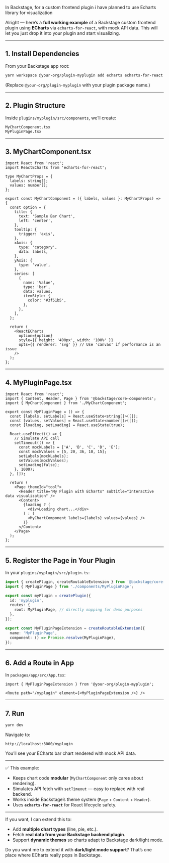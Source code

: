 In Backstage, for a custom frontend plugin i have planned to use Echarts library for visualization

Alright — here’s a **full working example** of a Backstage custom frontend plugin using **ECharts** via `echarts-for-react`, with mock API data.
This will let you just drop it into your plugin and start visualizing.

---

## **1. Install Dependencies**

From your Backstage app root:

```bash
yarn workspace @your-org/plugin-myplugin add echarts echarts-for-react
```

(Replace `@your-org/plugin-myplugin` with your plugin package name.)

---

## **2. Plugin Structure**

Inside `plugins/myplugin/src/components`, we’ll create:

```
MyChartComponent.tsx
MyPluginPage.tsx
```

---

## **3. MyChartComponent.tsx**

```tsx
import React from 'react';
import ReactECharts from 'echarts-for-react';

type MyChartProps = {
  labels: string[];
  values: number[];
};

export const MyChartComponent = ({ labels, values }: MyChartProps) => {
  const option = {
    title: {
      text: 'Sample Bar Chart',
      left: 'center',
    },
    tooltip: {
      trigger: 'axis',
    },
    xAxis: {
      type: 'category',
      data: labels,
    },
    yAxis: {
      type: 'value',
    },
    series: [
      {
        name: 'Value',
        type: 'bar',
        data: values,
        itemStyle: {
          color: '#3f51b5',
        },
      },
    ],
  };

  return (
    <ReactECharts
      option={option}
      style={{ height: '400px', width: '100%' }}
      opts={{ renderer: 'svg' }} // Use 'canvas' if performance is an issue
    />
  );
};
```

---

## **4. MyPluginPage.tsx**

```tsx
import React from 'react';
import { Content, Header, Page } from '@backstage/core-components';
import { MyChartComponent } from './MyChartComponent';

export const MyPluginPage = () => {
  const [labels, setLabels] = React.useState<string[]>([]);
  const [values, setValues] = React.useState<number[]>([]);
  const [loading, setLoading] = React.useState(true);

  React.useEffect(() => {
    // Simulate API call
    setTimeout(() => {
      const mockLabels = ['A', 'B', 'C', 'D', 'E'];
      const mockValues = [5, 20, 36, 10, 15];
      setLabels(mockLabels);
      setValues(mockValues);
      setLoading(false);
    }, 1000);
  }, []);

  return (
    <Page themeId="tool">
      <Header title="My Plugin with ECharts" subtitle="Interactive data visualization" />
      <Content>
        {loading ? (
          <div>Loading chart...</div>
        ) : (
          <MyChartComponent labels={labels} values={values} />
        )}
      </Content>
    </Page>
  );
};
```

---

## **5. Register the Page in Your Plugin**

In your `plugins/myplugin/src/plugin.ts`:

```ts
import { createPlugin, createRoutableExtension } from '@backstage/core-plugin-api';
import { MyPluginPage } from './components/MyPluginPage';

export const myPlugin = createPlugin({
  id: 'myplugin',
  routes: {
    root: MyPluginPage, // directly mapping for demo purposes
  },
});

export const MyPluginPageExtension = createRoutableExtension({
  name: 'MyPluginPage',
  component: () => Promise.resolve(MyPluginPage),
});
```

---

## **6. Add a Route in App**

In `packages/app/src/App.tsx`:

```tsx
import { MyPluginPageExtension } from '@your-org/plugin-myplugin';

<Route path="/myplugin" element={<MyPluginPageExtension />} />
```

---

## **7. Run**

```bash
yarn dev
```

Navigate to:

```
http://localhost:3000/myplugin
```

You’ll see your ECharts bar chart rendered with mock API data.

---

✅ This example:

* Keeps chart code **modular** (`MyChartComponent` only cares about rendering).
* Simulates API fetch with `setTimeout` — easy to replace with real backend.
* Works inside Backstage’s theme system (`Page` + `Content` + `Header`).
* Uses **`echarts-for-react`** for React lifecycle safety.

---

If you want, I can extend this to:

* Add **multiple chart types** (line, pie, etc.).
* Fetch **real data from your Backstage backend plugin**.
* Support **dynamic themes** so charts adapt to Backstage dark/light mode.

Do you want me to extend it with **dark/light mode support**? That’s one place where ECharts really pops in Backstage.
